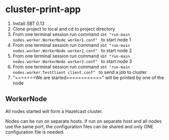 # cluster-print-app
1. Install SBT 0.13
2. Clone project to local and cd to project directory
3. From one terminal session run command `sbt "run-main nodes.worker.WorkerNode worker1.conf" ` to start node 1
4. From one terminal session run command `sbt "run-main nodes.worker.WorkerNode worker2.conf" ` to start node 2
5. From one terminal session run command `sbt "run-main nodes.worker.WorkerNode worker3.conf" ` to start node 3
6. From one terminal session run command `sbt "run-main nodes.worker.TestClient client.conf" ` to send a job to cluster
7. "=======We are started============" will be printed by one of the node


## WorkerNode
All nodes started will form a Hazelcast cluster. 

Nodes can be run on separate hosts. If run on separate host and all nodes use the same port, the configuration files can be shared and only ONE configuration file is needed.